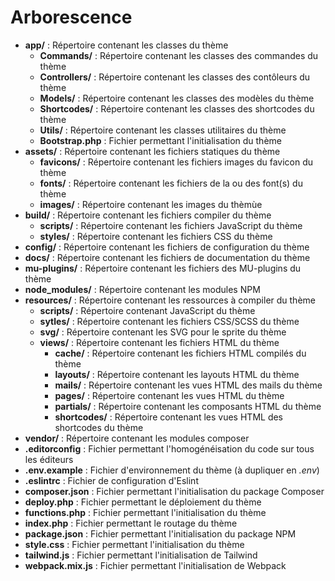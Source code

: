 # Arborescence

- **app/** : Répertoire contenant les classes du thème
    - **Commands/** : Répertoire contenant les classes des commandes du thème
    - **Controllers/** : Répertoire contenant les classes des contôleurs du thème
    - **Models/** : Répertoire contenant les classes des modèles du thème
    - **Shortcodes/** : Répertoire contenant les classes des shortcodes du thème
    - **Utils/** : Répertoire contenant les classes utilitaires du thème
    - **Bootstrap.php** : Fichier permettant l'initialisation du thème
- **assets/** : Répertoire contenant les fichiers statiques du thème
    - **favicons/** : Répertoire contenant les fichiers images du favicon du thème
    - **fonts/** : Répertoire contenant les fichiers de la ou des font(s) du thème
    - **images/** : Répertoire contenant les images du thèmùe
- **build/** : Répertoire contenant les fichiers compiler du thème
    - **scripts/** : Répertoire contenant les fichiers JavaScript du thème
    - **styles/** : Répertoire contenant les fichiers CSS du thème
- **config/** : Répertoire contenant les fichiers de configuration du thème
- **docs/** : Répertoire contenant les fichiers de documentation du thème
- **mu-plugins/** : Répertoire contenant les fichiers des MU-plugins du thème
- **node_modules/** : Répertoire contenant les modules NPM
- **resources/** : Répertoire contenant les ressources à compiler du thème
    - **scripts/** : Répertoire contenant JavaScript du thème
    - **sytles/** : Répertoire contenant les fichiers CSS/SCSS du thème
    - **svg/** : Répertoire contenant les SVG pour le sprite du thème
    - **views/** : Répertoire contenant les fichiers HTML du thème
        - **cache/** : Répertoire contenant les fichiers HTML compilés du thème
        - **layouts/** : Répertoire contenant les layouts HTML du thème
        - **mails/** : Répertoire contenant les vues HTML des mails du thème
        - **pages/** : Répertoire contenant les vues HTML du thème
        - **partials/** : Répertoire contenant les composants HTML du thème
        - **shortcodes/** : Répertoire contenant les vues HTML des shortcodes du thème
- **vendor/** : Répertoire contenant les modules composer
- **.editorconfig** : Fichier permettant l'homogénéisation du code sur tous les éditeurs
- **.env.example** : Fichier d'environnement du thème (à dupliquer en *.env*)
- **.eslintrc** : Fichier de configuration d'Eslint
- **composer.json** : Fichier permettant l'initialisation du package Composer
- **deploy.php** : Fichier permettant le déploiement du thème
- **functions.php** : Fichier permettant l'initialisation du thème
- **index.php** : Fichier permettant le routage du thème
- **package.json** : Fichier permettant l'initialisation du package NPM
- **style.css** : Fichier permettant l'initialisation du thème
- **tailwind.js** : Fichier permettant l'initialisation de Tailwind
- **webpack.mix.js** : Fichier permettant l'initialisation de Webpack
